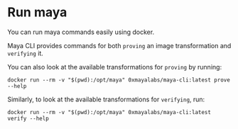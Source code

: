 # Run maya

You can run maya commands easily using docker.

Maya CLI provides commands for both `proving` an image transformation and `verifying` it.

You can also look at the available transformations for `proving` by running:
```shell
docker run --rm -v "$(pwd):/opt/maya" 0xmayalabs/maya-cli:latest prove --help
```

Similarly, to look at the available transformations for `verifying`, run:
```shell
docker run --rm -v "$(pwd):/opt/maya" 0xmayalabs/maya-cli:latest verify --help
```
